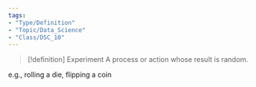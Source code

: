 ```yaml
---
tags:
- "Type/Definition"
- "Topic/Data_Science"
- "Class/DSC_10"
---
```


> [!definition] Experiment
> A process or action whose result is random.  

e.g., rolling a die, flipping a coin
